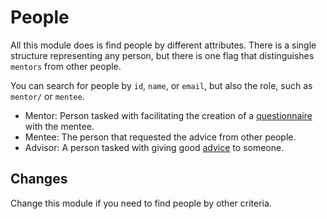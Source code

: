 # People

All this module does is find people by different attributes.
There is a single structure representing any person, but there is one flag that
distinguishes `mentors` from other people.

You can search for people by `id`, `name`, or `email`, but also the role, such as `mentor/` or `mentee`.

* Mentor: Person tasked with facilitating the creation of a [questionnaire](lib/advisor/questionnaire/README.md) with the mentee.
* Mentee: The person that requested the advice from other people.
* Advisor: A person tasked with giving good [advice](lib/advisor/advice/README.md) to someone.


## Changes

Change this module if you need to find people by other criteria.
